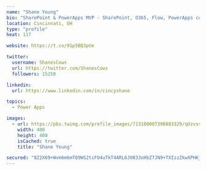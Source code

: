 ```yaml
---
name: "Shane Young"
bio: "SharePoint & PowerApps MVP - SharePoint, O365, Flow, PowerApps consulting? @PowerApps911 | Pure Snark? You found it."
location: Cincinnati, OH
type: "profile"
heat: 117

website: https://t.co/91p5BQ3pUe

twitter:
  username: ShanesCows
  url: https://twitter.com/ShanesCows
  followers: 15258

linkedin:
  url: https://www.linkedin.com/in/cincyshane

topics:
  - Power Apps

images:
  - url: https://pbs.twimg.com/profile_images/713100007398883329/qUzvsvQ3_400x400.jpg
    width: 400
    height: 400
    isCached: true
    title: "Shane Young"

secured: "8Z2X69+Wvm6m6mTQ9WS2tcFO4uTkT4ARL6J0833oHbZ7JN9+TXIzzZkwXPHKj0hhXT1C7/j+1ikfP6NLRdrUR1PaWwuZhSHRZIRChAV5Mm6yONSxORZQQk9C6AjXtaIHHzJ6ZaX+XrkiXWerrdxPu45M6444wzoPg1rw5bnGwWRgIaH9jNXM6s0JrkOab1acuoMes+coTbhQWZb0rM9QSh4DoXpvnXIludpDq6thzufGXZcDWjYF8wzzfwfJiESqnz0Y8iy2Gyq+NXmlpqyHBURgMESs1HkmawbJ68rMTcGTcSfhmMAjkESkkPvdhUNo3vq7lLw+uFtyiiL2ou7Z9Wgg1/OvD0JmfEva8TbSiBbTMdrzLSW9wSYZtF4F1iNbc2ow2qXUYBIdtYYLKElGcZ+C/k9qCdtD4ME85EG6Oww=;w7UHZ0LOl7a00Ed6d5QPWA=="
---
```


